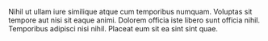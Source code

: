 Nihil ut ullam iure similique atque cum temporibus numquam.
Voluptas sit tempore aut nisi sit eaque animi.
Dolorem officia iste libero sunt officia nihil.
Temporibus adipisci nisi nihil.
Placeat eum sit ea sint sint quae.